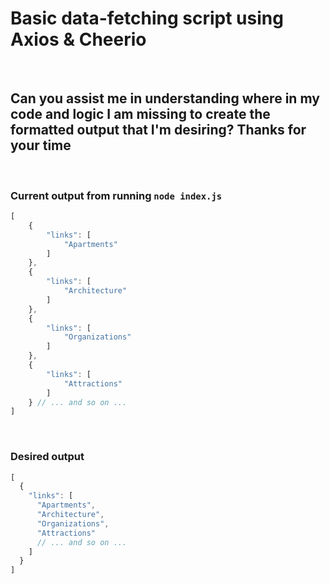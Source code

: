 # Basic data-fetching script using Axios & Cheerio

</br>

## Can you assist me in understanding where in my code and logic I am missing to create the formatted output that I'm desiring? Thanks for your time

</br>

### Current output from running `node index.js`

```javascript
[
    {
        "links": [
            "Apartments"
        ]
    },
    {
        "links": [
            "Architecture"
        ]
    },
    {
        "links": [
            "Organizations"
        ]
    },
    {
        "links": [
            "Attractions"
        ]
    } // ... and so on ...
]
```

</br>

### Desired output

```javascript
[
  {
    "links": [
      "Apartments",
      "Architecture",
      "Organizations",
      "Attractions"
      // ... and so on ...
    ]
  }
]
```
